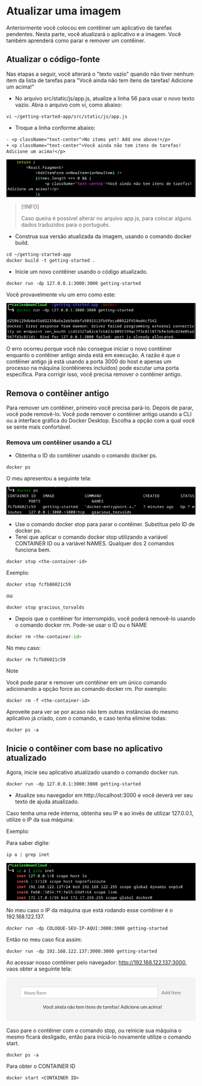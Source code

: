 # Atualizar uma imagem

Anteriormente você colocou em contêiner um aplicativo de tarefas pendentes. Nesta parte, você atualizará o aplicativo e a imagem. Você também aprenderá como parar e remover um contêiner.

## Atualizar o código-fonte

Nas etapas a seguir, você alterará o "texto vazio" quando não tiver nenhum item da lista de tarefas para "Você ainda não tem itens de tarefas! Adicione um acima!"

* No arquivo src/static/js/app.js, atualize a linha 56 para usar o novo texto vazio. Abra o arquivo com vi, como abaixo:

```console
vi ~/getting-started-app/src/static/js/app.js
```

* Troque a linha conforme abaixo:

```console
- <p className="text-center">No items yet! Add one above!</p>
+ <p className="text-center">Você ainda não tem itens de tarefas! Adicione um acima!</p>
```

![Aula5-3-Docker-07.png](imagens/Aula5-3-Docker-07.png)

>[!INFO]
>
>Caso queira é possível alterar no arquivo app.js, para colocar alguns dados traduzidos para o português.

* Construa sua versão atualizada da imagem, usando o comando docker build.

```console
cd ~/getting-started-app
docker build -t getting-started .
```

* Inicie um novo contêiner usando o código atualizado.

```console
docker run -dp 127.0.0.1:3000:3000 getting-started
```

Você provavelmente viu um erro como este:

![Aula5-3-Docker-08.png](imagens/Aula5-3-Docker-08.png)

O erro ocorreu porque você não consegue iniciar o novo contêiner enquanto o contêiner antigo ainda está em execução. A razão é que o contêiner antigo já está usando a porta 3000 do host e apenas um processo na máquina (contêineres incluídos) pode escutar uma porta específica. Para corrigir isso, você precisa remover o contêiner antigo.

## Remova o contêiner antigo

Para remover um contêiner, primeiro você precisa pará-lo. Depois de parar, você pode removê-lo. Você pode remover o contêiner antigo usando a CLI ou a interface gráfica do Docker Desktop. Escolha a opção com a qual você se sente mais confortável.

### Remova um contêiner usando a CLI

* Obtenha o ID do contêiner usando o comando docker ps.

```console
docker ps
```

O meu apresentou a seguinte tela:

![Aula5-3-Docker-09.png](imagens/Aula5-3-Docker-09.png)

* Use o comando docker stop para parar o contêiner. Substitua <the-container-id> pelo ID de docker ps.
* Terei que aplicar o comando docker stop utilizando a variável CONTAINER ID ou a variável NAMES. Qualquer dos 2 comandos funciona bem.

```console
docker stop <the-container-id>
```

Exemplo:

```console
docker stop fcfb86021c59
```
ou
```console
docker stop gracious_torvalds
```

* Depois que o contêiner for interrompido, você poderá removê-lo usando o comando docker rm. Pode-se usar o ID ou o NAME

```python
docker rm <the-container-id>
```

No meu caso:

```console
docker rm fcfb86021c59
```

>[!NOTE]
>
>Você pode parar e remover um contêiner em um único comando adicionando a opção force ao comando docker rm. Por exemplo:

```console
docker rm -f <the-container-id>
```

Aproveite para ver se por acaso não tem outras instâncias do mesmo aplicativo já criado, com o comando, e caso tenha elimine todas:

```console
docker ps -a
```

## Inicie o contêiner com base no aplicativo atualizado

Agora, inicie seu aplicativo atualizado usando o comando docker run.

```console
docker run -dp 127.0.0.1:3000:3000 getting-started
```

* Atualize seu navegador em http://localhost:3000 e você deverá ver seu texto de ajuda atualizado.

Caso tenha uma rede interna, obtenha seu IP e ao invês de utilizar 127.0.0.1, utilize o IP da sua máquina:

Exemplo:

Para saber digite:

```python
ip a | grep inet
```

![Aula5-3-Docker-10.png](imagens/Aula5-3-Docker-10.png)

No meu caso o IP da máquina que está rodando esse contêiner é o 192.168.122.137.

```console
docker run -dp COLOQUE-SEU-IP-AQUI:3000:3000 getting-started
```

Então no meu caso fica assim:

```console
docker run -dp 192.168.122.137:3000:3000 getting-started
```

Ao acessar nosso contêiner pelo navegador: http://192.168.122.137:3000, vaos obter a seguinte tela:

![Aula5-3-Docker-11.png](imagens/Aula5-3-Docker-11.png)

Caso pare o contêiner com o comando stop, ou reinicie sua máquina o mesmo ficará desligado, então para iniciá-lo novamente utilize o comando start.

```console
docker ps -a
```

Para obter o CONTAINER ID

```console
docker start <CONTAINER ID>
```